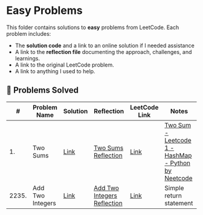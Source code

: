 # Easy Problems

This folder contains solutions to **easy** problems from LeetCode. Each problem includes:
- The **solution code** and a link to an online solution if I needed assistance
- A link to the **reflection file** documenting the approach, challenges, and learnings.
- A link to the original LeetCode problem.
- A link to anything I used to help.

## 📜 Problems Solved
| #   | Problem Name                         | Solution | Reflection  | LeetCode Link | Notes                     |
|-----|--------------------------------------|----------|-------------|---------------|---------------------------|
| 1. | Two Sums|[Link](https://github.com/TommyLe3825/My-Leetcode-Solutions/blob/main/easy/1.%20Two%20Sums)|[Two Sums Reflection](https://docs.google.com/document/d/1EhiwZ1DCt91yzNqhhVXQ9nfCd3Ehf9oM9k3Vl3FCKjo/edit?usp=sharing)|[Link](https://leetcode.com/problems/two-sum/description/)| [Two Sum - Leetcode 1 - HashMap - Python by Neetcode](https://www.youtube.com/watch?v=KLlXCFG5TnA)|
|2235.| Add Two Integers|[Link](https://github.com/TommyLe3825/My-Leetcode-Solutions/blob/main/easy/2235.%20Add%20Two%20Integers)| [Add Two Integers Reflection](https://docs.google.com/document/d/1h34iPZ89pZ-fyBYysAgg8daTxuUJ8Hr0AgW5g8Cw4wM/edit?usp=sharing)|[Link](https://leetcode.com/problems/add-two-integers/description/)| Simple return statement|
